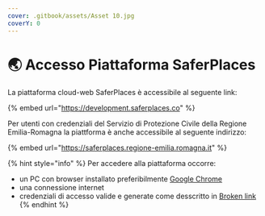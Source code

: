 ```yaml
---
cover: .gitbook/assets/Asset 10.jpg
coverY: 0
---
```


# 🌏 Accesso Piattaforma SaferPlaces

La piattaforma cloud-web SaferPlaces è accessibile al seguente link:

{% embed url="https://development.saferplaces.co" %}

Per utenti con credenziali del Servizio di Protezione Civile della Regione Emilia-Romagna la piattforma è anche accessibile al seguente indirizzo:

{% embed url="https://saferplaces.regione-emilia.romagna.it" %}

{% hint style="info" %}
Per accedere alla piattaforma occorre:

* un PC con browser installato preferibilmente [Google Chrome](https://www.googleadservices.com/pagead/aclk?sa=L\&ai=DChcSEwibl6PgkYKJAxXkk4MHHU2WFEcYABAAGgJlZg\&co=1\&ase=2\&gclid=Cj0KCQjw05i4BhDiARIsAB_2wfDXz8nGPEZbYfGtBgKmQdvcO8CTsOTB5v4Fk_UAgbCH-YPIEkH6HzIaAuz8EALw_wcB\&ei=o-cGZ8m8Ive0i-gPteKCkA0\&ohost=www.google.com\&cid=CAESVeD2mfFuN8GpkEMjBfo9qWfw51CWdcvwGN5xhqAqWSLzuxV2_iGhPKU1voqc2yvcSEC7bmmzfg8VLwHY0dlZdMppbQsM8XW8mWP75V5AC8RxGYgjAzI\&sig=AOD64_2Tyz3CaOj0E5ebEjlfBTEr-iuKew\&q\&sqi=2\&nis=4\&adurl\&ved=2ahUKEwiJmp7gkYKJAxV32gIHHTWxANIQ0Qx6BAgIEAE)&#x20;
* una connessione internet
* credenziali di accesso valide e generate come desscritto in [Broken link](broken-reference "mention")
{% endhint %}

